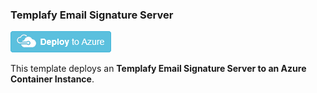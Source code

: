 ### Templafy Email Signature Server

<a href="https://portal.azure.com/#create/Microsoft.Template/uri/https%3A%2F%2Fraw.githubusercontent.com%2Ftjementum%2Femailsignatureserver%2Fmaster%2Fazuredeploy.json" target="_blank">
  <img src="https://raw.githubusercontent.com/Azure/azure-quickstart-templates/master/1-CONTRIBUTION-GUIDE/images/deploytoazure.png"/>
</a>

This template deploys an **Templafy Email Signature Server to an Azure Container Instance**.